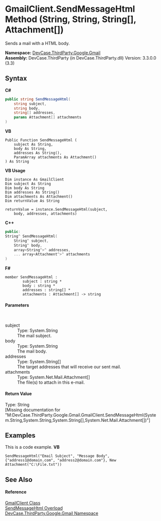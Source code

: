 # GmailClient.SendMessageHtml Method (String, String, String[], Attachment[])
 

Sends a mail with a HTML body.

**Namespace:**&nbsp;<a href="N_DevCase_ThirdParty_Google_Gmail">DevCase.ThirdParty.Google.Gmail</a><br />**Assembly:**&nbsp;DevCase.ThirdParty (in DevCase.ThirdParty.dll) Version: 3.3.0.0 (3.3)

## Syntax

**C#**<br />
``` C#
public string SendMessageHtml(
	string subject,
	string body,
	string[] addresses,
	params Attachment[] attachments
)
```

**VB**<br />
``` VB
Public Function SendMessageHtml ( 
	subject As String,
	body As String,
	addresses As String(),
	ParamArray attachments As Attachment()
) As String
```

**VB Usage**<br />
``` VB Usage
Dim instance As GmailClient
Dim subject As String
Dim body As String
Dim addresses As String()
Dim attachments As Attachment()
Dim returnValue As String

returnValue = instance.SendMessageHtml(subject, 
	body, addresses, attachments)
```

**C++**<br />
``` C++
public:
String^ SendMessageHtml(
	String^ subject, 
	String^ body, 
	array<String^>^ addresses, 
	... array<Attachment^>^ attachments
)
```

**F#**<br />
``` F#
member SendMessageHtml : 
        subject : string * 
        body : string * 
        addresses : string[] * 
        attachments : Attachment[] -> string 

```


#### Parameters
&nbsp;<dl><dt>subject</dt><dd>Type: System.String<br />The mail subject.</dd><dt>body</dt><dd>Type: System.String<br />The mail body.</dd><dt>addresses</dt><dd>Type: System.String[]<br />The target addresses that will receive our sent mail.</dd><dt>attachments</dt><dd>Type: System.Net.Mail.Attachment[]<br />The file(s) to attach in this e-mail.</dd></dl>

#### Return Value
Type: String<br />\[Missing <returns> documentation for "M:DevCase.ThirdParty.Google.Gmail.GmailClient.SendMessageHtml(System.String,System.String,System.String[],System.Net.Mail.Attachment[])"\]

## Examples
This is a code example. 
**VB**<br />
``` VB
SendMessageHtml("Email Subject", "Message Body", {"address1@domain.com", "address2@domain.com"}, New Attachment("C:\File.txt"))
```


## See Also


#### Reference
<a href="T_DevCase_ThirdParty_Google_Gmail_GmailClient">GmailClient Class</a><br /><a href="Overload_DevCase_ThirdParty_Google_Gmail_GmailClient_SendMessageHtml">SendMessageHtml Overload</a><br /><a href="N_DevCase_ThirdParty_Google_Gmail">DevCase.ThirdParty.Google.Gmail Namespace</a><br />